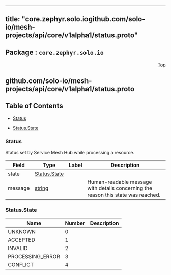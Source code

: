 
---
title: "core.zephyr.solo.iogithub.com/solo-io/mesh-projects/api/core/v1alpha1/status.proto"
---

## Package : `core.zephyr.solo.io`



<a name="top"></a>

<a name="API Reference for github.com/solo-io/mesh-projects/api/core/v1alpha1/status.proto"></a>
<p align="right"><a href="#top">Top</a></p>

## github.com/solo-io/mesh-projects/api/core/v1alpha1/status.proto


## Table of Contents
  - [Status](#core.zephyr.solo.io.Status)

  - [Status.State](#core.zephyr.solo.io.Status.State)






<a name="core.zephyr.solo.io.Status"></a>

### Status
Status set by Service Mesh Hub while processing a resource.


| Field | Type | Label | Description |
| ----- | ---- | ----- | ----------- |
| state | [Status.State](#core.zephyr.solo.io.Status.State) |  |  |
| message | [string](#string) |  | Human-readable message with details concerning the reason this state was reached. |





 <!-- end messages -->


<a name="core.zephyr.solo.io.Status.State"></a>

### Status.State


| Name | Number | Description |
| ---- | ------ | ----------- |
| UNKNOWN | 0 |  |
| ACCEPTED | 1 |  |
| INVALID | 2 |  |
| PROCESSING_ERROR | 3 |  |
| CONFLICT | 4 |  |


 <!-- end enums -->

 <!-- end HasExtensions -->

 <!-- end services -->

